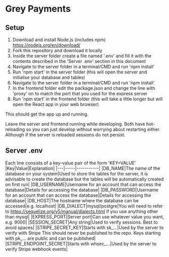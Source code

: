 # Grey Payments
## Setup
1. Download and install Node.js (includes npm) https://nodejs.org/en/download/
2. Fork this repository and download it locally
3. Inside the server folder create a file named '.env' and fill it with the contents described in the 'Server .env' section in this document
4. Navigate to the server folder in a terminal/CMD and run 'npm install'
5. Run 'npm start' in the server folder (this will open the server and initialise your database and tables)
6. Navigate to the server folder in a terminal/CMD and run 'npm install'
7. In the frontend folder edit the package.json and change the line with 'proxy' on to match the port that you used for the express server
8. Run 'npm start' in the frontend folder (this will take a little longer but will open the React app in your web browser)

This should get the app up and running.

Leave the server and frontend running while developing. Both have hot-reloading so you can just develop without worrying about restarting either. Although if the server is reloaded sessions do not persist.

## Server .env
Each line consists of a key-value pair of the form 'KEY=VALUE'
|Key|Value|Explanation|
|---|-----|-----------|
|DB_NAME|The name of the database on your system|Used to store the tables for the server, it is advisable to create the database but the tables will be automatically created on first run|
|DB_USERNAME|Username for an account that can access the database|Details for accessing the database|
|DB_PASSWORD|Username for an account that can access the database|Details for accessing the database|
|DB_HOST|The hostname where the database can be accessed|e.g. localhost|
|DB_DIALECT|mysql/postgre|You will need to refer to https://sequelize.org/v5/manual/dialects.html if you use anything other than mysql|
|EXPRESS_PORT|Server port|Can use whatever value you want, e.g. 9000|
|SESSION_SECRET|Any string|Used to verify sessions. Best to avoid spaces|
|STRIPE_SECRET_KEY|Starts with sk_...|Used by the server to verify with Stripe This should never be published to the repo. Keys starting with pk_... are public and can be published|
|STRIPE_ENDPOINT_SECRET|Starts with whsec_...|Used by the server to verify Stripe webhook events|
